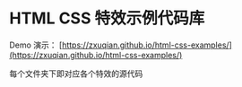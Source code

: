 # HTML CSS 特效示例代码库

Demo 演示： [https://zxuqian.github.io/html-css-examples/](https://zxuqian.github.io/html-css-examples/)

每个文件夹下即对应各个特效的源代码
